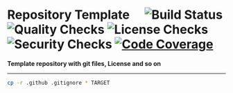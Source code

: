 # Repository Template&emsp; ![Build Status] ![Quality Checks] ![License Checks] ![Security Checks] [![Code Coverage]][codecov.io]

[Build Status]: https://github.com/wayfair-tremor/repo-template/workflows/Tests/badge.svg
[Quality Checks]: https://github.com/wayfair-tremor/repo-template/workflows/Checks/badge.svg
[License Checks]: https://github.com/wayfair-tremor/repo-template/workflows/License%20audit/badge.svg
[Security Checks]: https://github.com/wayfair-tremor/repo-template/workflows/Security%20audit/badge.svg
[Code Coverage]: https://codecov.io/gh/wayfair-tremor/repo-template/branch/master/graph/badge.svg
[codecov.io]: https://codecov.io/gh/wayfair-tremor/repo-template

**Template repository with git files, License and so on**

---

```bash
cp -r .github .gitignore * TARGET
```

